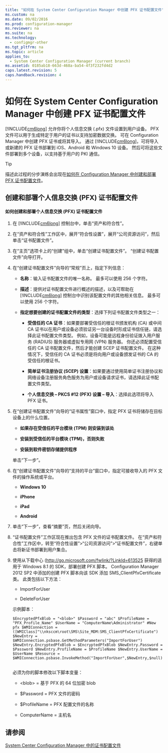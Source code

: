 ```yaml
---
title: "如何在 System Center Configuration Manager 中创建 PFX 证书配置文件"
ms.custom: na
ms.date: 09/02/2016
ms.prod: configuration-manager
ms.reviewer: na
ms.suite: na
ms.technology: 
  - configmgr-other
ms.tgt_pltfrm: na
ms.topic: article
applies_to: 
  - System Center Configuration Manager (current branch)
ms.assetid: 0185ab18-663d-468a-ba54-4f3f232fd4d2
caps.latest.revision: 5
caps.handback.revision: 4
---
```

# 如何在 System Center Configuration Manager 中创建 PFX 证书配置文件
[!INCLUDE[cm6long](../LocTest/includes/cm6long_md.md)] 允许你将个人信息交换 \(.pfx\) 文件设置到用户设备。 PFX 文件可以用于生成特定于用户的证书以支持加密数据交换。 可在 Configuration Manager 中创建 PFX 证书或将其导入。 通过 [!INCLUDE[cm6long](../LocTest/includes/cm6long_md.md)]，可将导入或新建的 PFX 证书部署到 iOS、Android 和 Windows 10 设备。 然后可将这些文件部署到多个设备，以支持基于用户的 PKI 通信。  
  
> [!TIP]  
>  描述此过程的分步演练会出现在[如何在 Configuration Manager 中创建和部署 PFX 证书配置文件](http://blogs.technet.com/b/karanrustagi/archive/2015/09/01/how-to-create-and-deploy-pfx-certificate-profiles-in-configuration-manager.aspx)。  
  
## 创建和部署个人信息交换 \(PFX\) 证书配置文件  
  
#### 如何创建和部署个人信息交换 \(PFX\) 证书配置文件  
  
1.  在 [!INCLUDE[cm6long](../LocTest/includes/cm6long_md.md)] 控制台中，单击“资产和符合性”。  
  
2.  在“资产和符合性”工作区中，展开“符合性设置”，展开“公司资源访问”，然后单击“证书配置文件”。  
  
3.  在“主页”选项卡上的“创建”组中，单击“创建证书配置文件”。 “创建证书配置文件”向导打开。  
  
4.  在“创建证书配置文件”向导的“常规”页上，指定下列信息：  
  
    -   **名称**：输入证书配置文件的唯一名称。 最多可以使用 256 个字符。  
  
    -   **描述**：提供对证书配置文件进行概述的描述，以及可帮助在 [!INCLUDE[cm6long](../LocTest/includes/cm6long_md.md)] 控制台中识别该配置文件的其他相关信息。 最多可以使用 256 个字符。  
  
    -   **指定想要创建的证书配置文件的类型**：选择下列证书配置文件类型之一：  
  
        -   **受信任的 CA 证书**：如果要部署受信任的根证书颁发机构 \(CA\) 或中间 CA 证书以在用户或设备必须验证另一台设备时形成证书信任链，请选择此证书配置文件类型。 例如，设备可能是远程身份验证拨入用户服务 \(RADIUS\) 服务器或虚拟专用网 \(VPN\) 服务器。 你还必须配置受信任的 CA 证书配置文件，然后才能创建 SCEP 证书配置文件。 在这种情况下，受信任的 CA 证书必须是将向用户或设备颁发证书的 CA 的受信任的根证书。  
  
        -   **简单证书注册协议 \(SCEP\) 设置**：如果要通过使用简单证书注册协议和网络设备注册服务角色服务为用户或设备请求证书，请选择此证书配置文件类型。  
  
        -   **个人信息交换 – PKCS \#12 \(PFX\) 设置 – 导入**：选择此选项将导入 PFX 证书。  
  
5.  在“创建证书配置文件”向导的“证书属性”窗口中，指定 PFX 证书将储存在目标设备上的什么位置。  
  
    -   **如果存在受信任的平台模块 \(TPM\) 则安装到该处**  
  
    -   **安装到受信任的平台模块 \(TPM\)，否则失败**  
  
    -   **安装到软件密钥存储提供程序**  
  
     单击“下一步”。  
  
6.  在“创建证书配置文件”向导的“支持的平台”窗口中，指定可接收导入的 PFX 文件的操作系统或平台。  
  
    -   **Windows 10**  
  
    -   **iPhone**  
  
    -   **iPad**  
  
    -   **Android**  
  
7.  单击“下一步”，查看“摘要”页，然后关闭向导。  
  
8.  “证书配置文件”工作区现在推出包含 PFX 文件的证书配置文件。 在“资产和符合性”工作区中，转至“符合性设置”\>“公司资源访问”\>“证书配置文件”，右键单击将新证书部署到用户集合。  
  
9. 使用从下载中心 \([http:\/\/go.microsoft.com\/fwlink\/?LinkId\=613525](http://go.microsoft.com/fwlink/?LinkId=613525) 获得的适用于 Windows 8.1 的 SDK，部署创建 PFX 脚本。 Configuration Manager 2012 SP2 中添加的创建 PFX 脚本向该 SDK 添加 SMS\_ClientPfxCertificate 类。 此类包括以下方法：  
  
    -   ImportForUser  
  
    -   DeleteForUser  
  
     示例脚本：  
  
    ```  
    $EncryptedPfxBlob = "<blob>" $Password = "abc" $ProfileName = "PFX_Profile_Name" $UserName = "ComputerName\Administrator" #New pfx $WMIConnection = ([WMIClass]"\\nksccm\root\SMS\Site_MDM:SMS_ClientPfxCertificate") $NewEntry = $WMIConnection.psbase.GetMethodParameters("ImportForUser") $NewEntry.EncryptedPfxBlob = $EncryptedPfxBlob $NewEntry.Password = $Password $NewEntry.ProfileName = $ProfileName $NewEntry.UserName = $UserName $Resource = $WMIConnection.psbase.InvokeMethod("ImportForUser",$NewEntry,$null)  
  
    ```  
  
     必须为你的脚本修改以下脚本变量：  
  
    -   \<blob\> \= 基于 PFX 的 64 位加密 blob  
  
    -   $Password \= PFX 文件的密码  
  
    -   $ProfileName \= PFX 配置文件的名称  
  
    -   ComputerName \= 主机名  
  
## 请参阅  
 [System Center Configuration Manager 中的证书配置文件](../LocTest/Certificate-profiles-in-System-Center-Configuration-Manager.md)